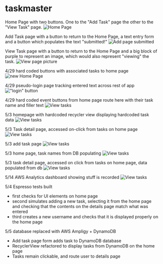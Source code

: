 # taskmaster


Home Page with two buttons. One to the "Add Task" page the other to the "View Task" page.
![Home Page](screenshots/home.PNG)

Add Task page with a button to return to the Home Page, a text entry form and a button which populates the text "submitted!"
![Add page submitted](screenshots/view_picture.PNG)

View Task page with a button to return to the Home Page and a big block of purple to represent an image, which would also represent "viewing" the task.
![View page picture](screenshots/view_submitted.PNG)

4/29 hard coded buttons with associated tasks to home page
![new Home Page](screenshots/home2.PNG)

4/29 pseudo-login page tracking entered text across rest of app
!["login" button](screenshots/screenshot.PNG)

4/29 hard coded event buttons from home page route here with their task name and filler text
![View tasks](screenshots/view_task.PNG)

5/3 homepage with hardcoded recycler view displaying hardcoded task data
![View tasks](screenshots/home3.PNG)

5/3 Task detail page, accessed on-click from tasks on home page
![View tasks](screenshots/detail.PNG)

5/3 add task page
![View tasks](screenshots/add_task.PNG)

5/3 home page, task names from DB populating
![View tasks](screenshots/home4.PNG)

5/3 task detail page, accessed on click from tasks on home page, data populated from db
![View tasks](screenshots/view_task2.PNG)

5/14 AWS Analytics dashboard showing stuff is recorded
![View tasks](screenshots/aws-analytics-dashboard.PNG)

5/4 Espresso tests built
- first checks for UI elements on home page
- second simulates adding a new task, selecting it from the home page and checking that the contents on the details page match what was entered
- third creates a new username and checks that it is displayed properly on the home page 

5/5 database replaced with AWS Ampligy + DynamoDB
- Add task page form adds task to DynamoDB database
- RecyclerView refactored to display tasks from DynamoDB on the home page
- Tasks remain clickable, and route user to details page